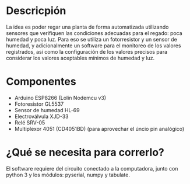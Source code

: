 # Descricpión
La idea es poder regar una planta de forma automatizada utilizando sensores que verifiquen las condiciones adecuadas para el regado: poca humedad y poca luz. Para eso se utiliza un fotorresistor y un sensor de humedad, y adicionalmente un software para el monitoreo de los valores registrados, asi como la configuración de los valores precisos para considerar los valores aceptables mínimos de humedad y luz.

# Componentes
- Arduino ESP8266 (Lolin Nodemcu v3)
- Fotoresistor GL5537
- Sensor de humedad HL-69
- Electroválvula XJD-33
- Relé SRV-05
- Multiplexor 4051 (CD4051BD) (para aprovechar el úncio pin analógico) 

# ¿Qué se necesita para correrlo?
El software requiere del circuito conectado a la computadora, junto con python 3 y los módulos: pyserial, numpy y tabulate. 
